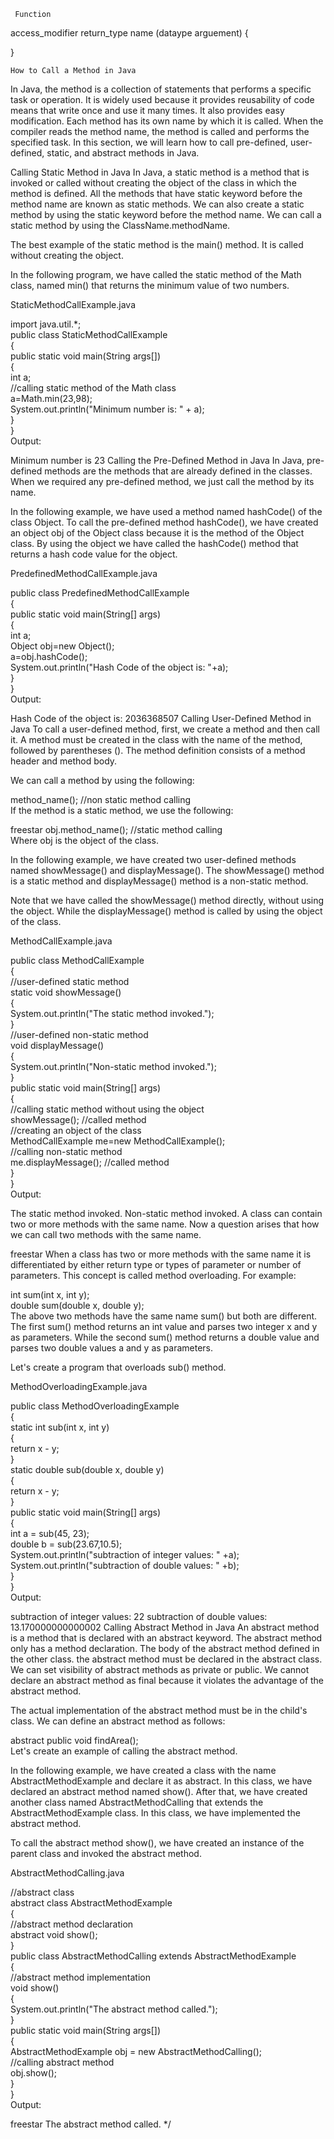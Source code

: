 
     Function
 access_modifier return_type name (dataype arguement)
 {

 }


    How to Call a Method in Java
In Java, the method is a collection of statements that performs a specific task or operation. It is widely used because it provides reusability of code means that write once and use it many times. It also provides easy modification. Each method has its own name by which it is called. When the compiler reads the method name, the method is called and performs the specified task. In this section, we will learn how to call pre-defined, user-defined, static, and abstract methods in Java.

Calling Static Method in Java
In Java, a static method is a method that is invoked or called without creating the object of the class in which the method is defined. All the methods that have static keyword before the method name are known as static methods. We can also create a static method by using the static keyword before the method name. We can call a static method by using the ClassName.methodName.

The best example of the static method is the main() method. It is called without creating the object.



In the following program, we have called the static method of the Math class, named min() that returns the minimum value of two numbers.

StaticMethodCallExample.java

import java.util.*;  
public class StaticMethodCallExample  
{  
public static void main(String args[])   
{  
int a;  
//calling static method of the Math class  
a=Math.min(23,98);  
System.out.println("Minimum number is: " + a);  
}  
}  
Output:

Minimum number is 23
Calling the Pre-Defined Method in Java
In Java, pre-defined methods are the methods that are already defined in the classes. When we required any pre-defined method, we just call the method by its name.

In the following example, we have used a method named hashCode() of the class Object. To call the pre-defined method hashCode(), we have created an object obj of the Object class because it is the method of the Object class. By using the object we have called the hashCode() method that returns a hash code value for the object.

PredefinedMethodCallExample.java

public class PredefinedMethodCallExample  
{  
public static void main(String[] args)   
{  
int a;      
Object obj=new Object();      
a=obj.hashCode();  
System.out.println("Hash Code of the object is: "+a);  
}  
}  
Output:

Hash Code of the object is: 2036368507
Calling User-Defined Method in Java
To call a user-defined method, first, we create a method and then call it. A method must be created in the class with the name of the method, followed by parentheses (). The method definition consists of a method header and method body.

We can call a method by using the following:

method_name();  //non static method calling  
If the method is a static method, we use the following:


freestar
obj.method_name();   //static method calling  
Where obj is the object of the class.

In the following example, we have created two user-defined methods named showMessage() and displayMessage(). The showMessage() method is a static method and displayMessage() method is a non-static method.

Note that we have called the showMessage() method directly, without using the object. While the displayMessage() method is called by using the object of the class.

MethodCallExample.java

public class MethodCallExample  
{  
//user-defined static method  
static void showMessage()   
{  
System.out.println("The static method invoked.");  
}  
//user-defined non-static method  
void displayMessage()   
{  
System.out.println("Non-static method invoked.");  
}  
public static void main(String[] args)   
{  
//calling static method without using the object  
showMessage(); //called method  
//creating an object of the class  
MethodCallExample me=new MethodCallExample();  
//calling non-static method  
me.displayMessage(); //called method  
}  
}  
Output:

The static method invoked.
Non-static method invoked.
A class can contain two or more methods with the same name. Now a question arises that how we can call two methods with the same name.


freestar
When a class has two or more methods with the same name it is differentiated by either return type or types of parameter or number of parameters. This concept is called method overloading. For example:

int sum(int x, int y);  
double sum(double x, double y);  
The above two methods have the same name sum() but both are different. The first sum() method returns an int value and parses two integer x and y as parameters. While the second sum() method returns a double value and parses two double values a and y as parameters.

Let's create a program that overloads sub() method.

MethodOverloadingExample.java

public class MethodOverloadingExample  
{  
static int sub(int x, int y)   
{  
return x - y;  
}  
static double sub(double x, double y)   
{  
return x - y;  
}  
public static void main(String[] args)   
{  
int a = sub(45, 23);  
double b = sub(23.67,10.5);  
System.out.println("subtraction of integer values: " +a);  
System.out.println("subtraction of double values: " +b);  
}  
}  
Output:

subtraction of integer values: 22
subtraction of double values: 13.170000000000002
Calling Abstract Method in Java
An abstract method is a method that is declared with an abstract keyword. The abstract method only has a method declaration. The body of the abstract method defined in the other class. the abstract method must be declared in the abstract class. We can set visibility of abstract methods as private or public. We cannot declare an abstract method as final because it violates the advantage of the abstract method.

The actual implementation of the abstract method must be in the child's class. We can define an abstract method as follows:

abstract public void findArea();  
Let's create an example of calling the abstract method.

In the following example, we have created a class with the name AbstractMethodExample and declare it as abstract. In this class, we have declared an abstract method named show(). After that, we have created another class named AbstractMethodCalling that extends the AbstractMethodExample class. In this class, we have implemented the abstract method.

To call the abstract method show(), we have created an instance of the parent class and invoked the abstract method.

AbstractMethodCalling.java

//abstract class  
abstract class AbstractMethodExample   
{    
//abstract method declaration  
abstract void show();    
}    
public class AbstractMethodCalling extends AbstractMethodExample  
{    
//abstract method implementation      
void show()  
{  
System.out.println("The abstract method called.");  
}    
public static void main(String args[])  
{    
AbstractMethodExample obj = new AbstractMethodCalling();    
//calling abstract method   
obj.show();    
}    
}    
Output:


freestar
The abstract method called.
 */
